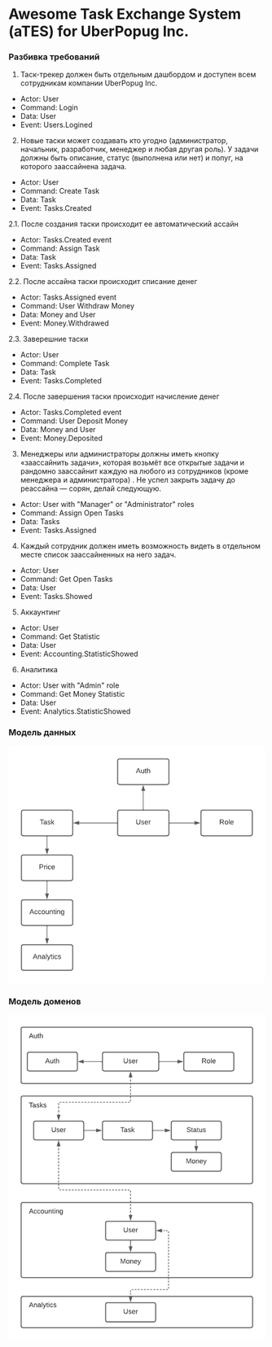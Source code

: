 # Awesome Task Exchange System (aTES) for UberPopug Inc.

### Разбивка требований
1. Таск-трекер должен быть отдельным дашбордом и доступен всем сотрудникам компании UberPopug Inc.
- Actor: User
- Command: Login
- Data: User
- Event: Users.Logined

2. Новые таски может создавать кто угодно (администратор, начальник, разработчик, менеджер и любая другая роль). У задачи должны быть описание, статус (выполнена или нет) и попуг, на которого заассайнена задача.
- Actor: User
- Command: Create Task
- Data: Task
- Event: Tasks.Created

2.1. После создания таски происходит ее автоматический ассайн
- Actor: Tasks.Created event
- Command: Assign Task
- Data: Task
- Event: Tasks.Assigned

2.2. После ассайна таски происходит списание денег
- Actor: Tasks.Assigned event
- Command: User Withdraw Money
- Data: Money and User
- Event: Money.Withdrawed

2.3. Заверешние таски
- Actor: User
- Command: Complete Task
- Data: Task
- Event: Tasks.Completed

2.4. После завершения таски происходит начисление денег
- Actor: Tasks.Completed event
- Command: User Deposit Money
- Data: Money and User
- Event: Money.Deposited

3. Менеджеры или администраторы должны иметь кнопку «заассайнить задачи», которая возьмёт все открытые задачи и рандомно заассайнит каждую на любого из сотрудников (кроме менеджера и администратора) . Не успел закрыть задачу до реассайна — сорян, делай следующую.
- Actor: User with "Manager" or "Administrator" roles
- Command: Assign Open Tasks
- Data: Tasks
- Event: Tasks.Assigned

4. Каждый сотрудник должен иметь возможность видеть в отдельном месте список заассайненных на него задач.
- Actor: User
- Command: Get Open Tasks
- Data: User
- Event: Tasks.Showed

5. Аккаунтинг
- Actor: User
- Command: Get Statistic
- Data: User
- Event: Accounting.StatisticShowed

6. Аналитика
- Actor: User with "Admin" role
- Command: Get Money Statistic
- Data: User
- Event: Analytics.StatisticShowed

### Модель данных
![Модель данных](aTES.png)

### Модель доменов
![Модель доменов](aTES_domains.png)